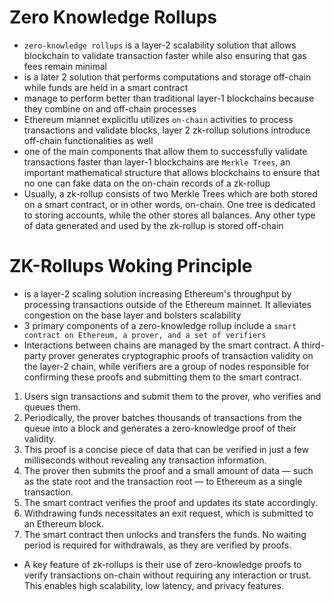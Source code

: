 # **Zero Knowledge Rollups**
- `zero-knowledge rollups` is a layer-2 scalability solution that allows blockchain to validate transaction faster while also ensuring that gas fees remain minimal
- is a later 2 solution that performs computations and storage off-chain while funds are held in a smart contract
- manage to perform better than traditional layer-1 blockchains because they combine on and off-chain processes
- Ethereum miannet explicitlu utilizes `on-chain` activities to process transactions and validate blocks, layer 2 zk-rollup solutions introduce off-chain functionalities as well
- one of the main components that allow them to successfully validate transactions faster than layer-1 blockchains are `Merkle Trees`, an important mathematical structure that allows blockchains to ensure that no one can fake data on the on-chain records of a zk-rollup
- Usually, a zk-rollup consists of two Merkle Trees which are both stored on a smart contract, or in other words, on-chain. One tree is dedicated to storing accounts, while the other stores all balances. Any other type of data generated and used by the zk-rollup is stored off-chain

# **ZK-Rollups Woking Principle**
- is a layer-2 scaling solution increasing Ethereum's throughput by processing transactions outside of the Ethereum mainnet. It alleviates congestion on the base layer and bolsters scalability
- 3 primary components of a zero-knowledge rollup include a `smart contract on Ethereum, a prover, and a set of verifiers`
- Interactions between chains are managed by the smart contract. A third-party prover generates cryptographic proofs of transaction validity on the layer-2 chain, while verifiers are a group of nodes responsible for confirming these proofs and submitting them to the smart contract.
1. Users sign transactions and submit them to the prover, who verifies and queues them. 
2. Periodically, the prover batches thousands of transactions from the queue into a block and generates a zero-knowledge proof of their validity. 
3. This proof is a concise piece of data that can be verified in just a few milliseconds without revealing any transaction information. 
4. The prover then submits the proof and a small amount of data — such as the state root and the transaction root — to Ethereum as a single transaction. 
5. The smart contract verifies the proof and updates its state accordingly.
6. Withdrawing funds necessitates an exit request, which is submitted to an Ethereum block. 
7. The smart contract then unlocks and transfers the funds. No waiting period is required for withdrawals, as they are verified by proofs.
- A key feature of zk-rollups is their use of zero-knowledge proofs to verify transactions on-chain without requiring any interaction or trust. This enables high scalability, low latency, and privacy features.
